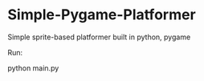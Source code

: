 # Simple-Pygame-Platformer
Simple sprite-based platformer built in python, pygame

Run:

python main.py

